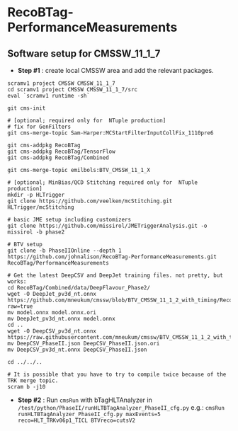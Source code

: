 # RecoBTag-PerformanceMeasurements

## Software setup for CMSSW_11_1_7
* **Step #1** : create local CMSSW area and add the relevant packages.
```shell
scramv1 project CMSSW CMSSW_11_1_7
cd scramv1 project CMSSW CMSSW_11_1_7/src
eval `scramv1 runtime -sh`

git cms-init

# [optional; required only for  NTuple production]
# fix for GenFilters
git cms-merge-topic Sam-Harper:MCStartFilterInputCollFix_1110pre6

git cms-addpkg RecoBTag
git cms-addpkg RecoBTag/TensorFlow
git cms-addpkg RecoBTag/Combined

git cms-merge-topic emilbols:BTV_CMSSW_11_1_X

# [optional; MinBias/QCD Stitching required only for  NTuple production]
mkdir -p HLTrigger
git clone https://github.com/veelken/mcStitching.git HLTrigger/mcStitching

# basic JME setup including customizers
git clone https://github.com/missirol/JMETriggerAnalysis.git -o missirol -b phase2

# BTV setup
git clone -b PhaseIIOnline --depth 1 https://github.com/johnalison/RecoBTag-PerformanceMeasurements.git RecoBTag/PerformanceMeasurements

# Get the latest DeepCSV and DeepJet training files. not pretty, but works:
cd RecoBTag/Combined/data/DeepFlavour_Phase2/
wget -O DeepJet_pv3d_nt.onnx https://github.com/mneukum/cmssw/blob/BTV_CMSSW_11_1_2_with_timing/RecoBTag/Combined/data/DeepFlavour_Phase2/DeepJet_pv3d_nt.onnx?raw=true
mv model.onnx model.onnx.ori
mv DeepJet_pv3d_nt.onnx model.onnx
cd ..
wget -O DeepCSV_pv3d_nt.onnx https://raw.githubusercontent.com/mneukum/cmssw/BTV_CMSSW_11_1_2_with_timing/RecoBTag/Combined/data/DeepCSV_Phase2_pv3d_no_timing.json
mv DeepCSV_PhaseII.json DeepCSV_PhaseII.json.ori
mv DeepCSV_pv3d_nt.onnx DeepCSV_PhaseII.json

cd ../../..

# It is possible that you have to try to compile twice because of the TRK merge topic.
scram b -j10

```



* **Step #2** : Run `cmsRun` with bTagHLTAnalyzer in `/test/python/PhaseII/runHLTBTagAnalyzer_PhaseII_cfg.py`
e.g.:
`cmsRun runHLTBTagAnalyzer_PhaseII_cfg.py maxEvents=5 reco=HLT_TRKv06p1_TICL BTVreco=cutsV2`
